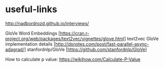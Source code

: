# useful-links


http://nadbordrozd.github.io/interviews/

GloVe Word Embeddings [https://cran.r-project.org/web/packages/text2vec/vignettes/glove.html]
text2vec GloVe implementation details [http://dsnotes.com/post/fast-parallel-async-adagrad/]
stanfordnlp/GloVe [https://github.com/stanfordnlp/GloVe]


How to calculate p value:
https://wikihow.com/Calculate-P-Value
